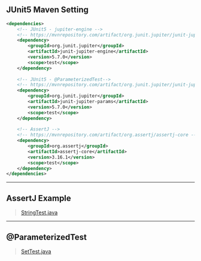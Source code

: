## JUnit5 Maven Setting
```xml
<dependencies>
    <!-- JUnit5 - jupiter-engine -->
    <!-- https://mvnrepository.com/artifact/org.junit.jupiter/junit-jupiter-engine -->
    <dependency>
        <groupId>org.junit.jupiter</groupId>
        <artifactId>junit-jupiter-engine</artifactId>
        <version>5.7.0</version>
        <scope>test</scope>
    </dependency>
    
    <!-- JUnit5 - @ParameterizedTest-->
    <!-- https://mvnrepository.com/artifact/org.junit.jupiter/junit-jupiter-params -->
    <dependency>
        <groupId>org.junit.jupiter</groupId>
        <artifactId>junit-jupiter-params</artifactId>
        <version>5.7.0</version>
        <scope>test</scope>
    </dependency>
    
    <!-- AssertJ -->
    <!-- https://mvnrepository.com/artifact/org.assertj/assertj-core -->
    <dependency>
        <groupId>org.assertj</groupId>
        <artifactId>assertj-core</artifactId>
        <version>3.16.1</version>
        <scope>test</scope>
    </dependency>
</dependencies>
```

---
## AssertJ Example
> [StringTest.java](./src/test/java/org/example/string/StringTest.java)

---
## @ParameterizedTest
> [SetTest.java](./src/test/java/org/example/set/SetTest.java)